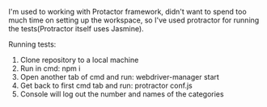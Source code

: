 I'm used to working with Protactor framework, didn't want to spend too much time on setting up the workspace, so I've used protractor for running the tests(Protractor itself uses Jasmine).

Running tests:
1. Clone repository to a local machine
2. Run in cmd: npm i
3. Open another tab of cmd and run: webdriver-manager start
4. Get back to first cmd tab and run: protractor conf.js
5. Console will log out the number and names of the categories
